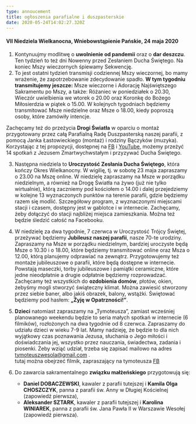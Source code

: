 ```yaml
---
type: annoucement
title: ogłoszenia parafialne i duszpasterskie
date: 2020-05-24T14:02:27.320Z
---
```

#### VII Niedziela Wielkanocna, Wniebowstąpienie Pańskie, 24 maja 2020

1. Kontynuujmy modlitwę o **uwolnienie od pandemii** oraz o **dar deszczu**. Ten tydzień to też dni Nowenny przed Zesłaniem Ducha Świętego. Na koniec Mszy wieczornych śpiewamy Sekwencję.
2. To jest ostatni tydzień transmisji codziennej Mszy wieczornej, bo mamy wrażenie, że zapotrzebowanie zdecydowanie spadło. **W tym tygodniu transmitujemy jeszcze:** Msze wieczorne i Adorację Najświętszego Sakramentu po Mszy, a także: Różaniec w poniedziałek o 20.30, Wieczór uwielbienia we wtorek o 20.00 oraz Koronkę do Bożego Miłosierdzia w piątek o 15.00. W kolejnych tygodniach będziemy transmitować Msze niedzielne oraz Msze o 18.00, kiedy poproszą osoby, które zamówiły intencje.

Zachęcamy też do przeżycia **Drogi Światła** w oparciu o montaż przygotowany przez całą Parafialną Radę Duszpasterską naszej parafii, z pomocą Janka Łastowieckiego (montaż) i rodziny Bączyków (muzyka). Korzystając z tej propozycji, dostępnej na [FB](https://www.facebook.com/444169575744240/videos/1353172581692576/) i [YouTube](https://www.youtube.com/watch?v=yZ8kCXKlw-k&t=6s), możemy przeżyć 14 spotkań z Jezusem Zmartwychwstałym i przyzywać Ducha Świętego.

3. Następna niedziela to **Uroczystość Zesłania Ducha Świętego**, która kończy Okres Wielkanocny. W wigilię, tj. w sobotę 23 maja zapraszamy o 23.00 na Mszę online. W niedzielę zapraszamy na Msze w porządku niedzielnym, a również na Drogę Światła na żywo (już nie tylko wirtualnie), którą zaczniemy pod kościołem o 14.00 i dalej przejedziemy w kolejne 13 wyznaczonych punktów na terenie parafii, gdzie będziemy razem się modlić. Szczegółowy program, z wyznaczonymi miejscami stacji i czasem, dostępny jest w gablotce i w internecie. Zachęcamy, żeby dołączyć do stacji najbliżej miejsca zamieszkania. Można też będzie śledzić całość na Facebooku.
4. W niedzielę za dwa tygodnie, 7 czerwca w Uroczystość Trójcy Świętej, przeżywać będziemy **Jubileusz naszej parafii**, nasze 70-te urodziny. Zapraszamy na Msze w porządku niedzielnym, bardziej uroczyste będą Msze o 10.30 i o 18.00, które będziemy transmitować online oraz Msza o 12.00, którą planujemy odprawiać na zewnątrz. Przygotowujemy też montaże jubileuszowe o parafii, które będą dostępne w internecie. Powstają maseczki, torby jubileuszowe i pamiątki ceramiczne, które jedne nieodpłatnie a drugie odpłatnie będziemy rozprowadzać. Zachęcamy też wszystkich do **ozdobienia domów**, płotów, okien, żebyśmy mogli stworzyć świąteczny klimat. Można zawiesić stworzony przez siebie baner, albo jakiś obrazek, balony, wstążki. Świętować będziemy pod hasłem: **„Żyję w Opatrzności!”**.
5. **Dzieci** natomiast zapraszamy na „Tymoteusza”, zamiast wcześniej planowanego weekendu będzie to seria małych spotkań w internecie (6 filmików), rozłożonych na dwa tygodnie od 8 czerwca. Zapraszamy do udziału dzieci w wieku 7-9 lat. Mamy nadzieję, że będzie to dla nich wyjątkowy czas poznawania Jezusa, słuchania o Jego miłości i doświadczania jej, wszystko przez nauczania, świadectwa, zadania i piosenki. Żeby wziąć udział, trzeba się zapisać mailowo na adres [tymoteuszwesola@gmail.com](mailto:tymoteuszwesola@gmail.com) .\
   tutaj można obejrzeć filmik, zapraszający na tymoteusza [FB](https://www.facebook.com/444169575744240/videos/1353172581692576/)
6. Do zawarcia sakramentalnego **związku małżeńskiego** przygotowują się:

   * **Daniel DOBACZEWSKI**, kawaler z parafii tutejszej i **Kamila Olga CHOSZCZYK**, panna z parafii św. Anny w Długiej Kościelnej (zapowiedź pierwsza),
   * **Aleksander SZTARK**, kawaler z parafii tutejszej i **Karolina WINIAREK**, panna z parafii św. Jana Pawła II w Warszawie Wesołej (zapowiedź pierwsza).